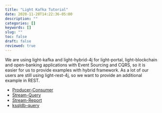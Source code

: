 ```yaml
---
title: "Light Kafka Tutorial"
date: 2020-11-28T14:22:36-05:00
description: ""
categories: []
keywords: []
slug: ""
toc: false
draft: false
reviewed: true
---
```


We are using light-kafka and light-hybrid-4j for light-portal, light-blockchain and open-banking applications with Event Sourcing and CQRS, so it is easier for us to provide examples with hybrid framework. As a lot of our users are still using light-rest-4j, so we want to provide an additional example in REST. 

* [Producer-Consumer](/tutorial/light-kafka/producer-consumer/)
* [Stream-Query](/tutorial/light-kafka/stream-query/)
* [Stream-Report](/tutorial/light-kafka/stream-report/)
* [ksqldb-query](/tutorial/light-kafka/ksqldb-query/)
